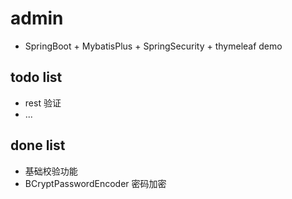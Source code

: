 # admin

- SpringBoot + MybatisPlus + SpringSecurity + thymeleaf demo

## todo list

- rest 验证
- ...

## done list

- 基础校验功能
- BCryptPasswordEncoder 密码加密